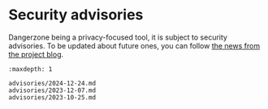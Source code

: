 # Security advisories

Dangerzone being a privacy-focused tool, it is subject to security advisories. To be updated about future ones, you can follow [the news from the project blog](https://dangerzone.rocks/news/).

```{toctree}
:maxdepth: 1

advisories/2024-12-24.md
advisories/2023-12-07.md
advisories/2023-10-25.md
```
